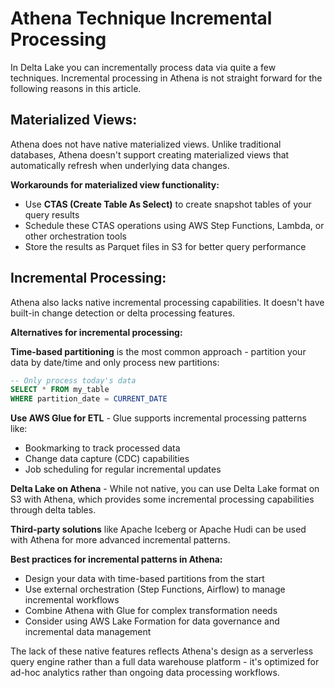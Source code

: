 # Athena Technique Incremental Processing
In Delta Lake you can incrementally process data via quite a few techniques. Incremental processing in Athena is not straight forward for the following reasons in this article.

## **Materialized Views:** 
Athena does not have native materialized views. Unlike traditional databases, Athena doesn't support creating materialized views that automatically refresh when underlying data changes.

**Workarounds for materialized view functionality:**
- Use **CTAS (Create Table As Select)** to create snapshot tables of your query results
- Schedule these CTAS operations using AWS Step Functions, Lambda, or other orchestration tools
- Store the results as Parquet files in S3 for better query performance

## **Incremental Processing:** 
Athena also lacks native incremental processing capabilities. It doesn't have built-in change detection or delta processing features.

**Alternatives for incremental processing:**

**Time-based partitioning** is the most common approach - partition your data by date/time and only process new partitions:
```sql
-- Only process today's data
SELECT * FROM my_table 
WHERE partition_date = CURRENT_DATE
```

**Use AWS Glue for ETL** - Glue supports incremental processing patterns like:
- Bookmarking to track processed data
- Change data capture (CDC) capabilities
- Job scheduling for regular incremental updates

**Delta Lake on Athena** - While not native, you can use Delta Lake format on S3 with Athena, which provides some incremental processing capabilities through delta tables.

**Third-party solutions** like Apache Iceberg or Apache Hudi can be used with Athena for more advanced incremental patterns.

**Best practices for incremental patterns in Athena:**
- Design your data with time-based partitions from the start
- Use external orchestration (Step Functions, Airflow) to manage incremental workflows
- Combine Athena with Glue for complex transformation needs
- Consider using AWS Lake Formation for data governance and incremental data management

The lack of these native features reflects Athena's design as a serverless query engine rather than a full data warehouse platform - it's optimized for ad-hoc analytics rather than ongoing data processing workflows.
